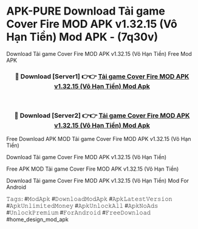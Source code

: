 # APK-PURE Download Tải game Cover Fire MOD APK v1.32.15 (Vô Hạn Tiền) Mod APK - (7q30v)
Download Tải game Cover Fire MOD APK v1.32.15 (Vô Hạn Tiền) Free Mod APK

<div align="center">
<h3>🔴 Download [Server1] 👉👉 <a href="https://apk-comot.site?title=Tải_game_Cover_Fire_MOD_APK_v1.32.15_(Vô_Hạn_Tiền)">Tải game Cover Fire MOD APK v1.32.15 (Vô Hạn Tiền) Mod Apk</a></h3><br>

<h3>🔴 Download [Server2] 👉👉 <a href="https://apk-comot.site?title=Tải_game_Cover_Fire_MOD_APK_v1.32.15_(Vô_Hạn_Tiền)">Tải game Cover Fire MOD APK v1.32.15 (Vô Hạn Tiền) Mod Apk</a></h3>
</div>


Free Download APK MOD Tải game Cover Fire MOD APK v1.32.15 (Vô Hạn Tiền)

Download Tải game Cover Fire MOD APK v1.32.15 (Vô Hạn Tiền) 

Free APK MOD Tải game Cover Fire MOD APK v1.32.15 (Vô Hạn Tiền) 

Download Tải game Cover Fire MOD APK v1.32.15 (Vô Hạn Tiền) Mod For Android

𝚃𝚊𝚐𝚜: #𝙼𝚘𝚍𝙰𝚙𝚔 #𝙳𝚘𝚠𝚗𝚕𝚘𝚊𝚍𝙼𝚘𝚍𝙰𝚙𝚔 #𝙰𝚙𝚔𝙻𝚊𝚝𝚎𝚜𝚝𝚅𝚎𝚛𝚜𝚒𝚘𝚗 #𝙰𝚙𝚔𝚄𝚗𝚕𝚒𝚖𝚒𝚝𝚎𝚍𝙼𝚘𝚗𝚎𝚢 #𝙰𝚙𝚔𝚄𝚗𝚕𝚘𝚌𝚔𝙰𝚕𝚕 #𝙰𝚙𝚔𝙽𝚘𝙰𝚍𝚜 #𝚄𝚗𝚕𝚘𝚌𝚔𝙿𝚛𝚎𝚖𝚒𝚞𝚖 #𝙵𝚘𝚛𝙰𝚗𝚍𝚛𝚘𝚒𝚍 #𝙵𝚛𝚎𝚎𝙳𝚘𝚠𝚗𝚕𝚘𝚊𝚍 #home_design_mod_apk